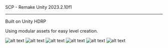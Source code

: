 SCP - Remake Unity 2023.2.10f1

---------------------------------------
Built on Unity HDRP

Using modular assets for easy level creation.

![alt text](https://img.itch.zone/aW1hZ2UvMTY5ODg1OS8xNDg4OTM1MS5qcGc=/original/Hzb00A.jpg)
![alt text](https://img.itch.zone/aW1hZ2UvMTY5ODg1OS8xNDg4OTM1NS5qcGc=/original/i6D8Z8.jpg)
![alt text](https://img.itch.zone/aW1hZ2UvMTY5ODg1OS8xNDg4OTM2NS5qcGc=/original/qyuSf4.jpg)
![alt text](https://img.itch.zone/aW1hZ2UvMTY5ODg1OS8xNDg4OTM3NC5qcGc=/original/mM417O.jpg)
![alt text](https://img.itch.zone/aW1hZ2UvMTY5ODg1OS8xNDg4OTM3My5qcGc=/original/7Y16fd.jpg)
![alt text](https://img.itch.zone/aW1hZ2UvMTY5ODg1OS8xNDg4OTM3Mi5qcGc=/original/L6wA7h.jpg)